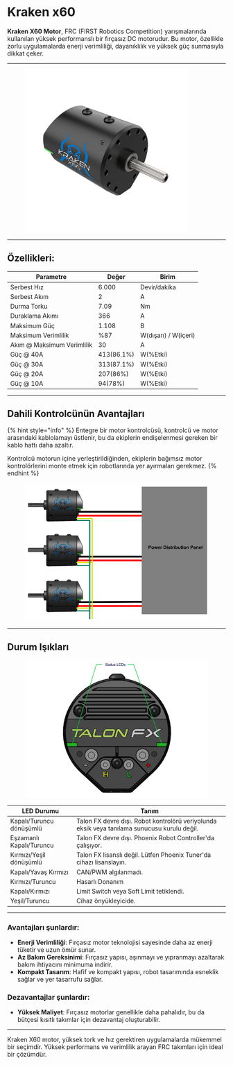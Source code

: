 # Kraken x60

**Kraken X60 Motor**, FRC (FIRST Robotics Competition) yarışmalarında kullanılan yüksek performanslı bir fırçasız DC motorudur. Bu motor, özellikle zorlu uygulamalarda enerji verimliliği, dayanıklılık ve yüksek güç sunmasıyla dikkat çeker.

***

<figure><img src="../../../.gitbook/assets/image (15) (1).png" alt="" width="375"><figcaption></figcaption></figure>

***

## Özellikleri:

| Parametre                  | Değer      | Birim                |
| -------------------------- | ---------- | -------------------- |
| Serbest Hız                | 6.000      | Devir/dakika         |
| Serbest Akım               | 2          | A                    |
| Durma Torku                | 7.09       | Nm                   |
| Duraklama Akımı            | 366        | A                    |
| Maksimum Güç               | 1.108      | B                    |
| Maksimum Verimlilik        | %87        | W(dışarı) / W(içeri) |
| Akım @ Maksimum Verimlilik | 30         | A                    |
| Güç @ 40A                  | 413(86.1%) | W(%Etki)             |
| Güç @ 30A                  | 313(87.1%) | W(%Etki)             |
| Güç @ 20A                  | 207(86%)   | W(%Etki)             |
| Güç @ 10A                  | 94(78%)    | W(%Etki)             |

***

## Dahili Kontrolcünün Avantajları

{% hint style="info" %}
Entegre bir motor kontrolcüsü, kontrolcü ve motor arasındaki kablolamayı üstlenir, bu da ekiplerin endişelenmesi gereken bir kablo hattı daha azaltır.

Kontrolcü motorun içine yerleştirildiğinden, ekiplerin bağımsız motor kontrolörlerini monte etmek için robotlarında yer ayırmaları gerekmez.
{% endhint %}

<figure><img src="../../../.gitbook/assets/image (24).png" alt=""><figcaption></figcaption></figure>

***

## Durum Işıkları

<figure><img src="../../../.gitbook/assets/image (26).png" alt="" width="563"><figcaption></figcaption></figure>

| LED Durumu               | Tanım                                                                                        |
| ------------------------ | -------------------------------------------------------------------------------------------- |
| Kapalı/Turuncu dönüşümlü | Talon FX devre dışı. Robot kontrolörü veriyolunda eksik veya tanılama sunucusu kurulu değil. |
| Eşzamanlı Kapalı/Turuncu | Talon FX devre dışı. Phoenix Robot Controller'da çalışıyor.                                  |
| Kırmızı/Yeşil dönüşümlü  | Talon FX lisanslı değil. Lütfen Phoenix Tuner'da cihazı lisanslayın.                         |
| Kapalı/Yavaş Kırmızı     | CAN/PWM algılanmadı.                                                                         |
| Kırmızı/Turuncu          | Hasarlı Donanım                                                                              |
| Kapalı/Kırmızı           | Limit Switch veya Soft Limit tetiklendi.                                                     |
| Yeşil/Turuncu            | Cihaz önyükleyicide.                                                                         |

***

### Avantajları şunlardır:

* **Enerji Verimliliği**: Fırçasız motor teknolojisi sayesinde daha az enerji tüketir ve uzun ömür sunar.
* **Az Bakım Gereksinimi**: Fırçasız yapısı, aşınmayı ve yıpranmayı azaltarak bakım ihtiyacını minimuma indirir.
* **Kompakt Tasarım**: Hafif ve kompakt yapısı, robot tasarımında esneklik sağlar ve yer tasarrufu sağlar.

### Dezavantajlar şunlardır:

* **Yüksek Maliyet**: Fırçasız motorlar genellikle daha pahalıdır, bu da bütçesi kısıtlı takımlar için dezavantaj oluşturabilir.

***

Kraken X60 motor, yüksek tork ve hız gerektiren uygulamalarda mükemmel bir seçimdir. Yüksek performans ve verimlilik arayan FRC takımları için ideal bir çözümdür.
